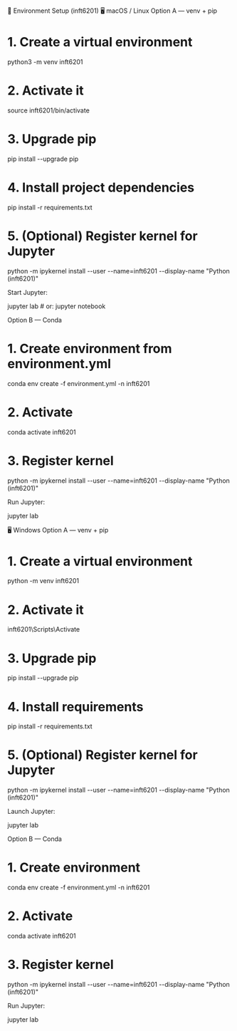 🔧 Environment Setup (inft6201)
🖥️ macOS / Linux
Option A — venv + pip
# 1. Create a virtual environment
python3 -m venv inft6201

# 2. Activate it
source inft6201/bin/activate

# 3. Upgrade pip
pip install --upgrade pip

# 4. Install project dependencies
pip install -r requirements.txt

# 5. (Optional) Register kernel for Jupyter
python -m ipykernel install --user --name=inft6201 --display-name "Python (inft6201)"


Start Jupyter:

jupyter lab   # or: jupyter notebook

Option B — Conda
# 1. Create environment from environment.yml
conda env create -f environment.yml -n inft6201

# 2. Activate
conda activate inft6201

# 3. Register kernel
python -m ipykernel install --user --name=inft6201 --display-name "Python (inft6201)"


Run Jupyter:

jupyter lab

🖥️ Windows
Option A — venv + pip
# 1. Create a virtual environment
python -m venv inft6201

# 2. Activate it
inft6201\Scripts\Activate

# 3. Upgrade pip
pip install --upgrade pip

# 4. Install requirements
pip install -r requirements.txt

# 5. (Optional) Register kernel for Jupyter
python -m ipykernel install --user --name=inft6201 --display-name "Python (inft6201)"


Launch Jupyter:

jupyter lab

Option B — Conda
# 1. Create environment
conda env create -f environment.yml -n inft6201

# 2. Activate
conda activate inft6201

# 3. Register kernel
python -m ipykernel install --user --name=inft6201 --display-name "Python (inft6201)"


Run Jupyter:

jupyter lab
